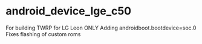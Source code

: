 # android_device_lge_c50
For building TWRP for LG Leon ONLY
Adding androidboot.bootdevice=soc.0 Fixes flashing of custom roms 
